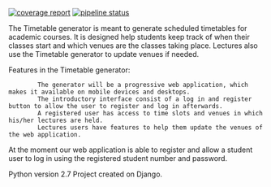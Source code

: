 [![coverage report](https://gitlab.com/dineos-boys/timetable-generator/badges/sfiso/coverage.svg)](https://gitlab.com/dineos-boys/timetable-generator/commits/sfiso)
[![pipeline status](https://gitlab.com/dineos-boys/timetable-generator/badges/sfiso/pipeline.svg)](https://gitlab.com/dineos-boys/timetable-generator/commits/sfiso)




The Timetable  generator is meant to generate scheduled timetables for academic courses.
It is designed help students keep track of when their classes start and which venues are the classes taking place. 
Lectures also use the Timetable generator to update venues if needed.

Features in the Timetable generator:

            The generator will be a progressive web application, which makes it available on mobile devices and desktops. 
            The introductory interface consist of a log in and register button to allow the user to register and log in afterwards.
            A registered user has access to time slots and venues in which his/her lectures are held.
            Lectures users have features to help them update the venues of the web application.

At the moment our web application is able to register and allow a student user to log in  using the registered  student number and password.

Python version 2.7
Project created on Django.
